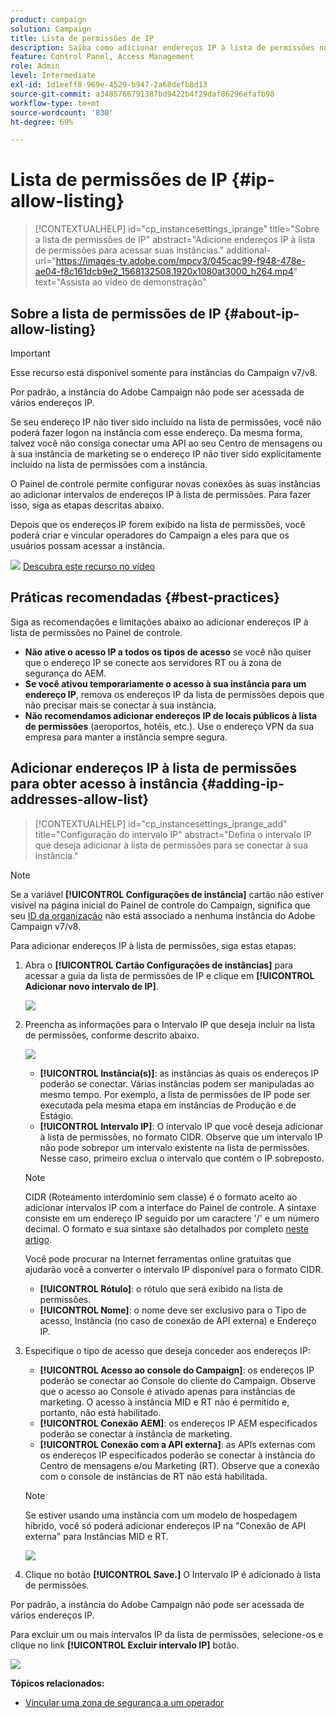 ```yaml
---
product: campaign
solution: Campaign
title: Lista de permissões de IP
description: Saiba como adicionar endereços IP à lista de permissões no Painel de controle para obter acesso à instância
feature: Control Panel, Access Management
role: Admin
level: Intermediate
exl-id: 1d1eeff8-969e-4529-b947-2a68defb8d13
source-git-commit: a3485766791387bd9422b4f29daf86296efafb98
workflow-type: tm+mt
source-wordcount: '830'
ht-degree: 69%

---
```


# Lista de permissões de IP {#ip-allow-listing}

>[!CONTEXTUALHELP]
>id="cp_instancesettings_iprange"
>title="Sobre a lista de permissões de IP"
>abstract="Adicione endereços IP à lista de permissões para acessar suas instâncias."
>additional-url="https://images-tv.adobe.com/mpcv3/045cac99-f948-478e-ae04-f8c161dcb9e2_1568132508.1920x1080at3000_h264.mp4" text="Assista ao vídeo de demonstração"

## Sobre a lista de permissões de IP {#about-ip-allow-listing}

>[!IMPORTANT]
>
>Esse recurso está disponível somente para instâncias do Campaign v7/v8.

Por padrão, a instância do Adobe Campaign não pode ser acessada de vários endereços IP.

Se seu endereço IP não tiver sido incluído na lista de permissões, você não poderá fazer logon na instância com esse endereço. Da mesma forma, talvez você não consiga conectar uma API ao seu Centro de mensagens ou à sua instância de marketing se o endereço IP não tiver sido explicitamente incluído na lista de permissões com a instância.

O Painel de controle permite configurar novas conexões às suas instâncias ao adicionar intervalos de endereços IP à lista de permissões. Para fazer isso, siga as etapas descritas abaixo.

Depois que os endereços IP forem exibido na lista de permissões, você poderá criar e vincular operadores do Campaign a eles para que os usuários possam acessar a instância.

![](assets/do-not-localize/how-to-video.png) [Descubra este recurso no vídeo](https://experienceleague.adobe.com/docs/campaign-classic-learn/control-panel/instance-settings/ip-allow-listing.html#instance-settings)

## Práticas recomendadas {#best-practices}

Siga as recomendações e limitações abaixo ao adicionar endereços IP à lista de permissões no Painel de controle.

* **Não ative o acesso IP a todos os tipos de acesso** se você não quiser que o endereço IP se conecte aos servidores RT ou à zona de segurança do AEM.
* **Se você ativou temporariamente o acesso à sua instância para um endereço IP**, remova os endereços IP da lista de permissões depois que não precisar mais se conectar à sua instância.
* **Não recomendamos adicionar endereços IP de locais públicos à lista de permissões** (aeroportos, hotéis, etc.). Use o endereço VPN da sua empresa para manter a instância sempre segura.

## Adicionar endereços IP à lista de permissões para obter acesso à instância {#adding-ip-addresses-allow-list}

>[!CONTEXTUALHELP]
>id="cp_instancesettings_iprange_add"
>title="Configuração do intervalo IP"
>abstract="Defina o intervalo IP que deseja adicionar à lista de permissões para se conectar à sua instância."

>[!NOTE]
>
>Se a variável **[!UICONTROL Configurações de instância]** cartão não estiver visível na página inicial do Painel de controle do Campaign, significa que seu [ID da organização](https://experienceleague.adobe.com/docs/core-services/interface/administration/organizations.html?lang=pt-BR) não está associado a nenhuma instância do Adobe Campaign v7/v8.

Para adicionar endereços IP à lista de permissões, siga estas etapas:

1. Abra o **[!UICONTROL Cartão Configurações de instâncias]** para acessar a guia da lista de permissões de IP e clique em **[!UICONTROL Adicionar novo intervalo de IP]**.



   ![](assets/ip_whitelist_list1.png)

1. Preencha as informações para o Intervalo IP que deseja incluir na lista de permissões, conforme descrito abaixo.

   ![](assets/ip_whitelist_add1.png)

   * **[!UICONTROL Instância(s)]**: as instâncias às quais os endereços IP poderão se conectar. Várias instâncias podem ser manipuladas ao mesmo tempo. Por exemplo, a lista de permissões de IP pode ser executada pela mesma etapa em instâncias de Produção e de Estágio.
   * **[!UICONTROL Intervalo IP]**: O intervalo IP que você deseja adicionar à lista de permissões, no formato CIDR. Observe que um intervalo IP não pode sobrepor um intervalo existente na lista de permissões. Nesse caso, primeiro exclua o intervalo que contém o IP sobreposto.

   >[!NOTE]
   >
   >CIDR (Roteamento interdomínio sem classe) é o formato aceito ao adicionar intervalos IP com a interface do Painel de controle. A sintaxe consiste em um endereço IP seguido por um caractere &#39;/&#39; e um número decimal. O formato e sua sintaxe são detalhados por completo [neste artigo](https://whatismyipaddress.com/cidr).
   >
   >Você pode procurar na Internet ferramentas online gratuitas que ajudarão você a converter o intervalo IP disponível para o formato CIDR.

   * **[!UICONTROL Rótulo]**: o rótulo que será exibido na lista de permissões.
   * **[!UICONTROL Nome]**: o nome deve ser exclusivo para o Tipo de acesso, Instância (no caso de conexão de API externa) e Endereço IP.

1. Especifique o tipo de acesso que deseja conceder aos endereços IP:

   * **[!UICONTROL Acesso ao console do Campaign]**: os endereços IP poderão se conectar ao Console do cliente do Campaign. Observe que o acesso ao Console é ativado apenas para instâncias de marketing. O acesso à instância MID e RT não é permitido e, portanto, não está habilitado.
   * **[!UICONTROL Conexão AEM]**: os endereços IP AEM especificados poderão se conectar à instância de marketing.
   * **[!UICONTROL Conexão com a API externa]**: as APIs externas com os endereços IP especificados poderão se conectar à instância do Centro de mensagens e/ou Marketing (RT). Observe que a conexão com o console de instâncias de RT não está habilitada.

   >[!NOTE]
   >
   >Se estiver usando uma instância com um modelo de hospedagem híbrido, você só poderá adicionar endereços IP na &quot;Conexão de API externa&quot; para Instâncias MID e RT.

   ![](assets/ip_whitelist_acesstype.png)

1. Clique no botão **[!UICONTROL Save.]** O Intervalo IP é adicionado à lista de permissões.

   <!--![](assets/ip_whitelist_added.png)-->

Por padrão, a instância do Adobe Campaign não pode ser acessada de vários endereços IP.

Para excluir um ou mais intervalos IP da lista de permissões, selecione-os e clique no link **[!UICONTROL Excluir intervalo IP]** botão.

![](assets/ip_whitelist_delete.png)

**Tópicos relacionados:**

* [Vincular uma zona de segurança a um operador](https://experienceleague.adobe.com/docs/campaign-classic/using/installing-campaign-classic/additional-configurations/security-zones.html#linking-a-security-zone-to-an-operator)

